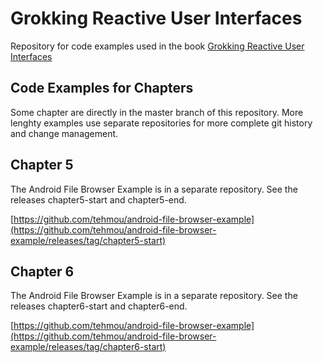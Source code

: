 Grokking Reactive User Interfaces
=================================

Repository for code examples used in the book [Grokking Reactive User Interfaces](https://www.manning.com/books/grokking-reactive-user-interfaces)

Code Examples for Chapters
--------------------------

Some chapter are directly in the master branch of this repository. More lenghty examples use separate repositories for more complete git history and change management.


Chapter 5
---------

The Android File Browser Example is in a separate repository. See the releases chapter5-start and chapter5-end.

[https://github.com/tehmou/android-file-browser-example](https://github.com/tehmou/android-file-browser-example/releases/tag/chapter5-start)


Chapter 6
---------

The Android File Browser Example is in a separate repository. See the releases chapter6-start and chapter6-end.

[https://github.com/tehmou/android-file-browser-example](https://github.com/tehmou/android-file-browser-example/releases/tag/chapter6-start)

